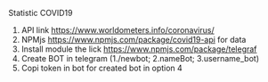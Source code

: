 Statistic COVID19
1. API link https://www.worldometers.info/coronavirus/
2. NPMjs https://www.npmjs.com/package/covid19-api for data
3. Install module the lick https://www.npmjs.com/package/telegraf 
4. Create BOT in telegram (1./newbot; 2.nameBot; 3.username_bot)
5. Copi token in bot for created bot in option 4


